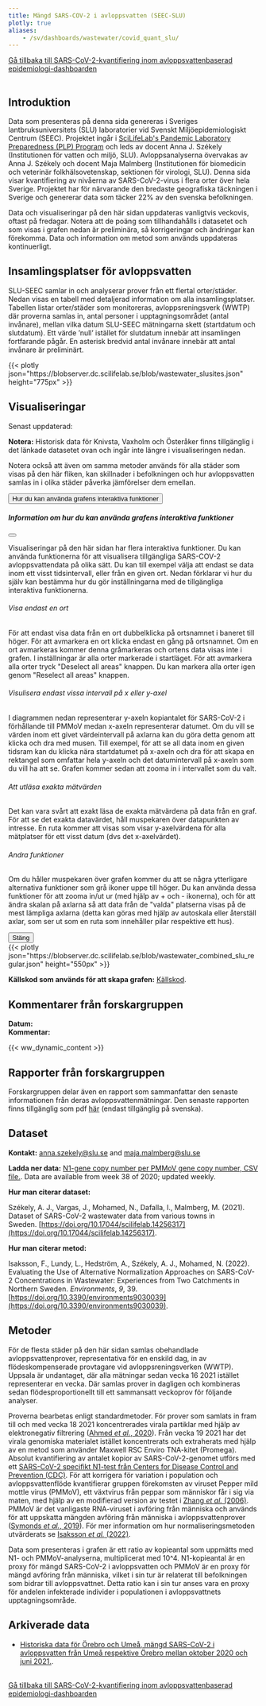 ```yaml
---
title: Mängd SARS-COV-2 i avloppsvatten (SEEC-SLU)
plotly: true
aliases:
    - /sv/dashboards/wastewater/covid_quant_slu/
---
```


<div class="mt-3">
  <a href="/sv/dashboards/wastewater/covid_quantification/"><i class="bi bi-arrow-left-circle-fill"></i> Gå tillbaka till SARS-CoV-2-kvantifiering inom avloppsvattenbaserad epidemiologi-dashboarden</a>
</div>
<br>

## Introduktion

Data som presenteras på denna sida genereras i Sveriges lantbruksuniversitets (SLU) laboratorier vid Svenskt Miljöepidemiologiskt Centrum (SEEC). Projektet ingår i [SciLifeLab's Pandemic Laboratory Preparedness (PLP) Program](/resources/) och leds av docent Anna J. Székely (Institutionen för vatten och miljö, SLU). Avloppsanalyserna övervakas av Anna J. Székely och docent Maja Malmberg (Institutionen för biomedicin och veterinär folkhälsovetenskap, sektionen för virologi, SLU). Denna sida visar kvantifiering av nivåerna av SARS-CoV-2-virus i flera orter över hela Sverige. Projektet har för närvarande den bredaste geografiska täckningen i Sverige och genererar data som täcker 22% av den svenska befolkningen.

Data och visualiseringar på den här sidan uppdateras vanligtvis veckovis, oftast på fredagar. Notera att de poäng som tillhandahålls i datasetet och som visas i grafen nedan är preliminära, så korrigeringar och ändringar kan förekomma. Data och information om metod som används uppdateras kontinuerligt.

## Insamlingsplatser för avloppsvatten

SLU-SEEC samlar in och analyserar prover från ett flertal orter/städer. Nedan visas en tabell med detaljerad information om alla insamlingsplatser. Tabellen listar orter/städer som monitoreras, avloppsreningsverk (WWTP) där proverna samlas in, antal personer i upptagningsområdet (antal invånare), mellan vilka datum  SLU-SEEC mätningarna skett  (startdatum och slutdatum).  Ett värde ’null’ istället för slutdatum innebär att insamlingen fortfarande pågår. En asterisk bredvid antal invånare innebär att antal invånare är preliminärt.

  <div class="plot_wrapper mb-3">
  <div class="table-responsive">{{< plotly json="https://blobserver.dc.scilifelab.se/blob/wastewater_slusites.json" height="775px" >}}</div>
</div>

<!-- <p>
  <a class="btn btn-primary" data-bs-toggle="collapse" href="#collapseExample1" role="button" aria-expanded="false" aria-controls="collapseExample1">
    Genomics data
  </a>
</p>
<div class="collapse" id="collapseExample1">
  <div class="card card-body">
  <div class="plot_wrapper mb-3">
  <div class="table-responsive">{{< plotly json="https://blobserver.dc.scilifelab.se/blob/wastewater_slusites.json" height="775px" width="800px" >}}</div>
</div>
  </div>
</div> -->

<!-- <button type="button" class="btn btn-sm btn-outline-secondary mb-2" data-bs-toggle="modal" data-bs-target="#interactiveFeaturesModal">
  How to use the interactive features of the plot
</button> -->

<!-- <div class="modal fade" id="interactiveFeaturesModal" tabindex="-1" aria-labelledby="interactiveFeaturesModalLabel" aria-hidden="true">
  <div class="modal-dialog modal-lg">
    <div class="modal-content">
      <div class="modal-header">
        <h5 class="modal-title" id="interactiveFeaturesModalLabel">Information on how to use the interactive features of the plot</h5>
        <button type="button" class="btn-close" data-bs-dismiss="modal" aria-label="Close"></button>
      </div>
      <div class="modal-body">
  <div class="table-responsive">{{< plotly json="https://blobserver.dc.scilifelab.se/blob/wastewater_slusites.json" height="600px" >}}</div>
      </div>
      <div class="modal-footer">
        <button type="button" class="btn btn-secondary" data-bs-dismiss="modal">Close</button>
      </div>
    </div>
  </div>
</div> -->

## Visualiseringar

<div class="alert alert-info">Senast uppdaterad: <span id="last_modified_uppsala"></span></div>

<b>Notera:</b> Historisk data för Knivsta, Vaxholm och Österåker finns tillgänglig i det länkade datasetet ovan och ingår inte längre i visualiseringen nedan.

Notera också att även om samma metoder används för alla städer som visas på den här fliken, kan skillnader i befolkningen och hur avloppsvatten samlas in i olika städer påverka jämförelser dem emellan.

<button type="button" class="btn btn-sm btn-outline-secondary mb-2" data-bs-toggle="modal" data-bs-target="#interactiveFeaturesModal">
  Hur du kan använda grafens interaktiva funktioner
</button>

 <div class="modal fade" id="interactiveFeaturesModal" tabindex="-1" aria-labelledby="interactiveFeaturesModalLabel" aria-hidden="true">
  <div class="modal-dialog modal-lg">
    <div class="modal-content">
      <div class="modal-header">
        <h5 class="modal-title" id="interactiveFeaturesModalLabel">Information om hur du kan använda grafens interaktiva funktioner</h5>
        <button type="button" class="btn-close" data-bs-dismiss="modal" aria-label="Close"></button>
      </div>
      <div class="modal-body">
        <p>Visualiseringar på den här sidan har flera interaktiva funktioner. Du kan använda funktionerna för att visualisera tillgängliga SARS-COV-2 avloppsvattendata på olika sätt. Du kan till exempel välja att endast se data inom ett visst tidsintervall, eller från en given ort. Nedan förklarar vi hur du själv kan bestämma hur du gör inställningarna med de tillgängliga interaktiva funktionerna.</p><h6>Visa endast en ort</h6>
        <p>För att endast visa data från en ort dubbelklicka på ortsnamnet i baneret till höger. För att avmarkera en ort klicka endast en gång på ortsnamnet. Om en ort avmarkeras kommer denna gråmarkeras och ortens data visas inte i grafen. I inställningar är alla orter markerade i startläget. För att avmarkera alla orter tryck "Deselect all areas" knappen. Du kan markera alla orter igen genom "Reselect all areas" knappen.</p>
        <h6>Visulisera endast vissa intervall på x eller y-axel</h6>
        <p>I diagrammen nedan representerar y-axeln kopiantalet för SARS-CoV-2 i förhållande till PMMoV medan x-axeln representerar datumet. Om du vill se värden inom ett givet värdeintervall på axlarna kan du göra detta genom att klicka och dra med musen. Till exempel, för att se all data inom en given tidsram kan du klicka nära startdatumet på x-axeln och dra för att skapa en rektangel som omfattar hela y-axeln och det datumintervall på x-axeln som du vill ha att se. Grafen kommer sedan att zooma in i intervallet som du valt.</p>
        <h6>Att utläsa exakta mätvärden</h6>
        <p>Det kan vara svårt att exakt läsa de exakta mätvärdena på data från en graf. För att se det exakta datavärdet, håll muspekaren över datapunkten av intresse. En ruta kommer att visas som visar y-axelvärdena för alla mätplatser för ett visst datum (dvs det x-axelvärdet).</p>
        <h6>Andra funktioner</h6>
        <p>Om du håller muspekaren över grafen kommer du att se några ytterligare alternativa funktioner som grå ikoner uppe till höger. Du kan använda dessa funktioner för att zooma in/ut ur (med hjälp av + och - ikonerna), och för att ändra skalan på axlarna så att data från de "valda" platserna visas på de mest lämpliga axlarna (detta kan göras med hjälp av autoskala eller återställ axlar, som ser ut som en ruta som innehåller pilar respektive ett hus).</p>
      </div>
      <div class="modal-footer">
        <button type="button" class="btn btn-secondary" data-bs-dismiss="modal">Stäng</button>
      </div>
    </div>
  </div>
</div>

<div class="plot_wrapper mb-3">
  <div class="table-responsive">{{< plotly json="https://blobserver.dc.scilifelab.se/blob/wastewater_combined_slu_regular.json" height="550px" >}}</div>
</div>

**Källskod som används för att skapa grafen:** [Källskod](https://github.com/ScilifelabDataCentre/covid-portal-visualisations/blob/main/wastewater/combined_slu_regular.py).

## Kommentarer från forskargruppen

<div><b>Datum:</b> <span id="slu_comment_date"></span><br><b>Kommentar:</b> <span id="slu_comment"></span></div>

{{< ww_dynamic_content >}}

## Rapporter från forskargruppen

Forskargruppen delar även en rapport som sammanfattar den senaste informationen från deras avloppsvattenmätningar. Den senaste rapporten finns tillgänglig som pdf [här](https://blobserver.dc.scilifelab.se/blob/Latest_weekly_report_SEEC-SLU) (endast tillgänglig på svenska).

## Dataset

**Kontakt:** <anna.szekely@slu.se> and <maja.malmberg@slu.se>

**Ladda ner data:** [N1-gene copy number per PMMoV gene copy number, CSV file.](https://datagraphics.dc.scilifelab.se/dataset/0ac8fa02871745048491de74e5689da9.csv). Data are available from week 38 of 2020; updated weekly.

**Hur man citerar dataset:**

Székely, A. J., Vargas, J., Mohamed, N., Dafalla, I., Malmberg, M. (2021). Dataset of SARS-CoV-2 wastewater data from various towns in Sweden. [https://doi.org/10.17044/scilifelab.14256317](https://doi.org/10.17044/scilifelab.14256317).

**Hur man citerar metod:**

Isaksson, F., Lundy, L., Hedström, A., Székely, A. J., Mohamed, N. (2022). Evaluating the Use of Alternative Normalization Approaches on SARS-CoV-2 Concentrations in Wastewater: Experiences from Two Catchments in Northern Sweden. *Environments*, *9*, 39. [https://doi.org/10.3390/environments9030039](https://doi.org/10.3390/environments9030039).

## Metoder

För de flesta städer på den här sidan samlas obehandlade avloppsvattenprover, representativa för en enskild dag, in av flödeskompenserade provtagare vid avloppsreningsverken (WWTP). Uppsala är undantaget, där alla mätningar sedan vecka 16 2021 istället representerar en vecka. Där samlas prover in dagligen och kombineras sedan flödesproportionellt till ett sammansatt veckoprov för följande analyser.

Proverna bearbetas enligt standardmetoder. För prover som samlats in fram till och med vecka 18 2021 koncentrerades virala partiklar med hjälp av elektronegativ filtrering ([Ahmed *et al.*, 2020](https://www.sciencedirect.com/science/article/pii/S004896972033480X)). Från vecka 19 2021 har det virala genomiska materialet istället koncentrerats och extraherats med hjälp av en metod som använder Maxwell RSC Enviro TNA-kitet (Promega). Absolut kvantifiering av antalet kopior av SARS-CoV-2-genomet utförs med ett [SARS-CoV-2 specifikt N1-test från Centers for Disease Control and Prevention (CDC)](https://www.cdc.gov/coronavirus/2019-ncov/lab/rt-pcr-panel-primer-probes.html). För att korrigera för variation i population och avloppsvattenflöde kvantifierar gruppen förekomsten av viruset Pepper mild mottle virus (PMMoV), ett växtvirus från peppar som människor får i sig via maten, med hjälp av en modifierad version av testet i [Zhang *et al.* (2006)](https://doi.org/10.1371/journal.pbio.0040003). PMMoV är det vanligaste RNA-viruset i avföring från människa och används för att uppskatta mängden avföring från människa i avloppsvattenprover ([Symonds *et al.*, 2019](https://doi.org/10.1371/journal.ppat.1007639)).  För mer information om hur normaliseringsmetoden utvärderats se [Isaksson *et al.* (2022)](https://www.mdpi.com/2076-3298/9/3/39).

Data som presenteras i grafen är ett ratio av kopieantal som uppmätts med N1- och PMMoV-analyserna, multiplicerat med 10^4. N1-kopieantal är en proxy för mängd SARS-CoV-2 i avloppsvatten och PMMoV är en proxy för mängd avföring från människa, vilket i sin tur är relaterat till befolkningen som bidrar till avloppsvattnet. Detta ratio kan i sin tur anses vara en proxy för andelen infekterade individer i populationen i avloppsvattnets upptagningsområde.

## Arkiverade data

- [Historiska data för Örebro och Umeå, mängd SARS-CoV-2 i avloppsvatten från Umeå respektive Örebro mellan oktober 2020 och juni 2021.](/sv/dashboards/wastewater/covid_quantification/historic_orebro_umea).

<br>
<div class="mt-3">
  <a href="/sv/dashboards/wastewater/covid_quantification/"><i class="bi bi-arrow-left-circle-fill"></i> Gå tillbaka till SARS-CoV-2-kvantifiering inom avloppsvattenbaserad epidemiologi-dashboarden</a>
</div>
